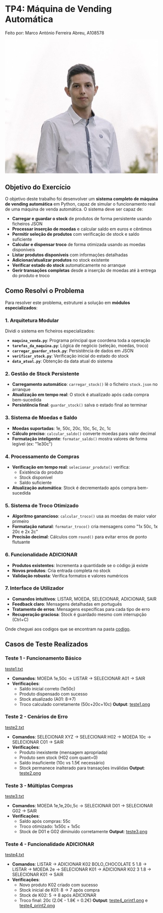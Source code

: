 # TP4: Máquina de Vending Automática
Feito por:
Marco António Ferreira Abreu, A108578

![image_alt](https://github.com/MarcoAbreu11/PLC2025/blob/main/Imagem/minha_imagem.jpg?raw=true)

## **Objetivo do Exercício**

O objetivo deste trabalho foi desenvolver um **sistema completo de máquina de vending automática** em Python, capaz de simular o funcionamento real de uma máquina de venda automática. O sistema deve ser capaz de:

- **Carregar e guardar o stock** de produtos de forma persistente usando ficheiros JSON
- **Processar inserção de moedas** e calcular saldo em euros e cêntimos
- **Permitir seleção de produtos** com verificação de stock e saldo suficiente
- **Calcular e dispensar troco** de forma otimizada usando as moedas disponíveis
- **Listar produtos disponíveis** com informações detalhadas
- **Adicionar/atualizar produtos** no stock existente
- **Verificar estado do stock** automaticamente no arranque
- **Gerir transações completas** desde a inserção de moedas até à entrega do produto e troco

## **Como Resolvi o Problema**

Para resolver este problema, estruturei a solução em **módulos especializados**:

### 1. **Arquitetura Modular**
Dividi o sistema em ficheiros especializados:
- **`maquina_venda.py`**: Programa principal que coordena toda a operação
- **`tarefas_da_maquina.py`**: Lógica de negócio (seleção, moedas, troco)
- **`carregar_guardar_stock.py`**: Persistência de dados em JSON
- **`verificar_stock.py`**: Verificação inicial do estado do stock
- **`data_atual.py`**: Obtenção da data atual do sistema

### 2. **Gestão de Stock Persistente**
- **Carregamento automático**: `carregar_stock()` lê o ficheiro `stock.json` no arranque
- **Atualização em tempo real**: O stock é atualizado após cada compra bem-sucedida
- **Persistência final**: `guardar_stock()` salva o estado final ao terminar

### 3. **Sistema de Moedas e Saldo**
- **Moedas suportadas**: 1e, 50c, 20c, 10c, 5c, 2c, 1c
- **Cálculo preciso**: `calcular_saldo()` converte moedas para valor decimal
- **Formatação inteligente**: `formatar_saldo()` mostra valores de forma legível (ex: "1e30c")

### 4. **Processamento de Compras**
- **Verificação em tempo real**: `selecionar_produto()` verifica:
  - Existência do produto
  - Stock disponível
  - Saldo suficiente
- **Atualização automática**: Stock é decrementado após compra bem-sucedida

### 5. **Sistema de Troco Otimizado**
- **Algoritmo ganancioso**: `calcular_troco()` usa as moedas de maior valor primeiro
- **Formatação natural**: `formatar_troco()` cria mensagens como "1x 50c, 1x 20c e 2x 2c"
- **Precisão decimal**: Cálculos com `round()` para evitar erros de ponto flutuante

### 6. **Funcionalidade ADICIONAR**
- **Produtos existentes**: Incrementa a quantidade se o código já existe
- **Novos produtos**: Cria entrada completa no stock
- **Validação robusta**: Verifica formatos e valores numéricos

### 7. **Interface de Utilizador**
- **Comandos intuitivos**: LISTAR, MOEDA, SELECIONAR, ADICIONAR, SAIR
- **Feedback claro**: Mensagens detalhadas em português
- **Tratamento de erros**: Mensagens específicas para cada tipo de erro
- **Recuperação graciosa**: Stock é guardado mesmo com interrupção (Ctrl+C)

Onde cheguei aos codigos que se encontram na pasta [codigo](https://github.com/MarcoAbreu11/PLC2025/tree/main/TP4/codigo).

## **Casos de Teste Realizados**

### **Teste 1 - Funcionamento Básico**
[teste1.txt](Testes/teste1.txt)
- **Comandos**: MOEDA 1e,50c → LISTAR → SELECIONAR A01 → SAIR
- **Verificações**: 
  - Saldo inicial correto (1e50c)
  - Produto dispensado com sucesso
  - Stock atualizado (A01: 8→7)
  - Troco calculado corretamente (50c+20c+10c)
**Output**: [teste1.png](Testes/teste1.png)

### **Teste 2 - Cenários de Erro**
[teste2.txt](Testes/teste2.txt)
- **Comandos**: SELECIONAR XYZ → SELECIONAR H02 → MOEDA 10c → SELECIONAR C01 → SAIR
- **Verificações**:
  - Produto inexistente (mensagem apropriada)
  - Produto sem stock (H02 com quant=0)
  - Saldo insuficiente (10c vs 1.5€ necessário)
  - Stock permanece inalterado para transações inválidas
**Output**: [teste2.png](Testes/teste2.png)

### **Teste 3 - Múltiplas Compras**
[teste3.txt](Testes/teste3.txt)
- **Comandos**: MOEDA 1e,1e,20c,5c → SELECIONAR D01 → SELECIONAR G02 → SAIR
- **Verificações**:
  - Saldo após compras: 55c
  - Troco otimizado: 1x50c + 1x5c
  - Stock de D01 e G02 diminuído corretamente
**Output**: [teste3.png](Testes/teste3.png)

### **Teste 4 - Funcionalidade ADICIONAR**
[teste4.txt](Testes/teste4.txt)
- **Comandos**: LISTAR → ADICIONAR K02 BOLO_CHOCOLATE 5 1.8 → LISTAR → MOEDA 2e → SELECIONAR K01 → ADICIONAR K02 3 1.8 → SELECIONAR K01 → SAIR
- **Verificações**:
  - Novo produto K02 criado com sucesso
  - Stock inicial de K01: 8 → 7 após compra
  - Stock de K02: 5 → 8 após ADICIONAR
  - Troco final: 20c (2.0€ - 1.8€ = 0.2€)
**Output**: [teste4_print1.png](Testes/teste4_print1.png) e [teste4_print2.png](Testes/teste4_print2.png)
